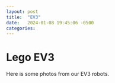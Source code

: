 ```yaml
---
layout: post
title:  "EV3"
date:   2024-01-08 19:45:06 -0500
categories: 
---
```

# Lego EV3


Here is some photos from our EV3 robots.

